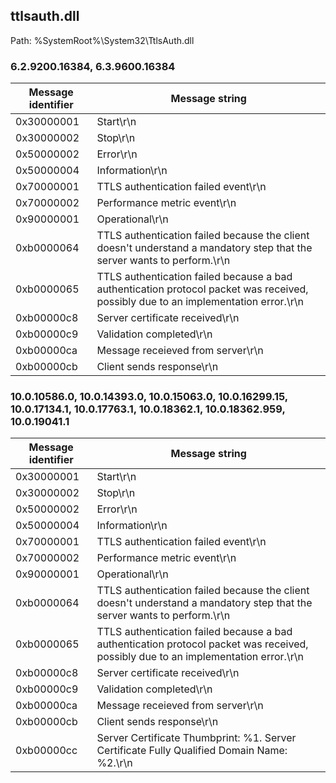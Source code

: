 ## ttlsauth.dll

Path: %SystemRoot%\System32\TtlsAuth.dll

### 6.2.9200.16384, 6.3.9600.16384

Message identifier | Message string
--- | ---
0x30000001 | Start\r\n
0x30000002 | Stop\r\n
0x50000002 | Error\r\n
0x50000004 | Information\r\n
0x70000001 | TTLS authentication failed event\r\n
0x70000002 | Performance metric event\r\n
0x90000001 | Operational\r\n
0xb0000064 | TTLS authentication failed because the client doesn't understand a mandatory step that the server wants to perform.\r\n
0xb0000065 | TTLS authentication failed because a bad authentication protocol packet was received, possibly due to an implementation error.\r\n
0xb00000c8 | Server certificate received\r\n
0xb00000c9 | Validation completed\r\n
0xb00000ca | Message receieved from server\r\n
0xb00000cb | Client sends response\r\n

### 10.0.10586.0, 10.0.14393.0, 10.0.15063.0, 10.0.16299.15, 10.0.17134.1, 10.0.17763.1, 10.0.18362.1, 10.0.18362.959, 10.0.19041.1

Message identifier | Message string
--- | ---
0x30000001 | Start\r\n
0x30000002 | Stop\r\n
0x50000002 | Error\r\n
0x50000004 | Information\r\n
0x70000001 | TTLS authentication failed event\r\n
0x70000002 | Performance metric event\r\n
0x90000001 | Operational\r\n
0xb0000064 | TTLS authentication failed because the client doesn't understand a mandatory step that the server wants to perform.\r\n
0xb0000065 | TTLS authentication failed because a bad authentication protocol packet was received, possibly due to an implementation error.\r\n
0xb00000c8 | Server certificate received\r\n
0xb00000c9 | Validation completed\r\n
0xb00000ca | Message receieved from server\r\n
0xb00000cb | Client sends response\r\n
0xb00000cc | Server Certificate Thumbprint: %1. Server Certificate Fully Qualified Domain Name: %2.\r\n
